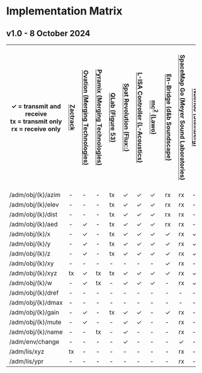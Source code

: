 # Implementation Matrix

## v1.0 - 8 October 2024

<table>
    <tr>
        <th>&#x2713; = transmit and receive<br>
            tx = transmit only<br>
            rx = receive only</th>
        <th style="writing-mode:vertical-lr;">
            <a href="https://www.zactrack.com/">
            Zactrack
            </a>
        </th>
        <th style="writing-mode:vertical-lr;">
            <a href="https://www.merging.com/products/ovation/">
            Ovation (Merging Technologies)
            </a>
        </th>
        <th style="writing-mode:vertical-lr;">
            <a href="https://www.merging.com/products/pyramix">
            Pyramix (Merging Technologies)
            </a>
        </th>
        <th style="writing-mode:vertical-lr;">
            <a href="https://qlab.app/">
            QLab (Figure 53)
            </a>
        </th>
        <th style="writing-mode:vertical-lr;">
            <a href="https://www.flux.audio/project/spat-revolution/">
            Spat Revolution (Flux::)
            </a>
        </th>
        <th style="writing-mode:vertical-lr;">
            <a href="https://l-isa.l-acoustics.com/">L-ISA Controller (L-Acoustics)</a>
        </th>
        <th style="writing-mode:vertical-lr;">
            <a href="https://l-isa.l-acoustics.com/">mc<sup>2</sup> (Lawo)</a>
        </th>
        <th style="writing-mode:vertical-lr;">
            <a href="https://www.dbsoundscape.com/">
            En-Bridge (d&amp;b Soundscape)
            </a>
        </th>
        <th style="writing-mode:vertical-lr;">
            <a href="https://meyersound.com/product/spacemap-go/">
            SpaceMap Go (Meyer Sound Laboratories)</a>
        </th>
        <th style="writing-mode:vertical-lr;">
            <a href="https://www.steinberg.net/nuendo/">
            Nuendo (Steinberg)
            </as>
        </th>
        <th style="writing-mode:vertical-lr;">
            <a href="https://adamson-fletcher-machine.com/">
            FletcherMachine (Adamson)
            </a>
        </th>
        <th style="writing-mode:vertical-lr;">
            <a href="https://www.newaudiotechnology.com/">
            Spatial Audio Designer (New Audio Technology)
            </a>
        </th>
    </tr>
    <tr>
        <td>/adm/obj/(k)/azim </td>
        <td>-</td> <!-- zactrack -->
        <td>-</td> <!-- ovation -->
        <td>-</td> <!-- pyramix -->
        <td>tx</td> <!-- qlab -->
        <td>&#x2713;</td> <!-- spat -->
        <td>&#x2713;</td> <!-- l-isa -->
        <td>&#x2713;</td> <!-- lawo -->
        <td>rx</td> <!-- d&b -->
        <td>rx</td> <!-- meyer -->
        <td>-</td> <!-- nuendo -->
        <td>&#x2713;</td> <!-- adamson -->
        <td>-</td> <!-- new audio-->
    </tr>
    <tr>
        <td>/adm/obj/(k)/elev </td>
        <td>-</td> <!-- zactrack -->
        <td>-</td> <!-- ovation -->
        <td>-</td> <!-- pyramix -->
        <td>tx</td> <!-- qlab -->
        <td>&#x2713;</td> <!-- spat -->
        <td>&#x2713;</td> <!-- l-isa -->
        <td>&#x2713;</td> <!-- lawo -->
        <td>rx</td> <!-- d&b -->
        <td>rx</td> <!-- meyer -->
        <td>-</td> <!-- nuendo -->
        <td>&#x2713;</td> <!-- adamson -->
        <td>-</td> <!-- new audio-->
    </tr>
    <tr>
        <td>/adm/obj/(k)/dist </td>
        <td>-</td> <!-- zactrack -->
        <td>-</td> <!-- ovation -->
        <td>-</td> <!-- pyramix -->
        <td>tx</td> <!-- qlab -->
        <td>&#x2713;</td> <!-- spat -->
        <td>&#x2713;</td><!-- l-isa -->
        <td>&#x2713;</td> <!-- lawo -->
        <td>rx</td> <!-- d&b -->
        <td>rx</td> <!-- meyer -->
        <td>-</td> <!-- nuendo -->
        <td>&#x2713;</td> <!-- adamson -->
        <td>-</td> <!-- new audio-->
    </tr>
    <tr>
        <td>/adm/obj/(k)/aed </td>
        <td>-</td> <!-- zactrack -->
        <td>&#x2713;</td> <!-- ovation -->
        <td>-</td> <!-- pyramix -->
        <td>tx</td> <!-- qlab -->
        <td>&#x2713;</td> <!-- spat -->
        <td>&#x2713;</td> <!-- l-isa -->
        <td>&#x2713;</td> <!-- lawo -->
        <td>rx</td> <!-- d&b -->
        <td>rx</td> <!-- meyer -->
        <td>-</td> <!-- nuendo -->
        <td>&#x2713;</td> <!-- adamson -->
        <td>-</td> <!-- new audio-->
    </tr>
    <tr>
        <td>/adm/obj/(k)/x </td>
        <td>-</td> <!-- zactrack -->
        <td>&#x2713;</td> <!-- ovation -->
        <td>-</td> <!-- pyramix -->
        <td>tx</td> <!-- qlab -->
        <td>&#x2713;</td> <!-- spat -->
        <td>&#x2713;</td><!-- l-isa -->
        <td>&#x2713;</td> <!-- lawo -->
        <td>&#x2713;</td> <!-- d&b -->
        <td>rx</td> <!-- meyer -->
        <td>&#x2713;</td> <!-- nuendo -->
        <td>&#x2713;</td> <!-- adamson -->
        <td>-</td> <!-- new audio-->
    </tr>
    <tr>
        <td>/adm/obj/(k)/y </td>
        <td>-</td> <!-- zactrack -->
        <td>&#x2713;</td> <!-- ovation -->
        <td>-</td> <!-- pyramix -->
        <td>tx</td> <!-- qlab -->
        <td>&#x2713;</td> <!-- spat -->
        <td>&#x2713;</td><!-- l-isa -->
        <td>&#x2713;</td> <!-- lawo -->
        <td>&#x2713;</td> <!-- d&b -->
        <td>rx</td> <!-- meyer -->
        <td>&#x2713;</td> <!-- nuendo -->
        <td>&#x2713;</td> <!-- adamson -->
        <td>-</td> <!-- new audio-->
    </tr>
    <tr>
        <td>/adm/obj/(k)/z </td>
        <td>-</td> <!-- zactrack -->
        <td>&#x2713;</td> <!-- ovation -->
        <td>-</td> <!-- pyramix -->
        <td>tx</td> <!-- qlab -->
        <td>&#x2713;</td> <!-- spat -->
        <td>&#x2713;</td> <!-- l-isa -->
        <td>&#x2713;</td> <!-- lawo -->
        <td>&#x2713;</td> <!-- d&b -->
        <td>rx</td> <!-- meyer -->
        <td>&#x2713;</td> <!-- nuendo -->
        <td>&#x2713;</td> <!-- adamson -->
        <td>-</td> <!-- new audio-->
    </tr>
    <tr>
        <td>/adm/obj/(k)/xy </td>
        <td>-</td> <!-- zactrack -->
        <td>-</td> <!-- ovation -->
        <td>-</td> <!-- pyramix -->
        <td>-</td> <!-- qlab -->
        <td>-</td> <!-- spat -->
        <td>-</td> <!-- l-isa -->
        <td>-</td> <!-- lawo -->
        <td>&#x2713;</td> <!-- d&b -->
        <td>rx</td> <!-- meyer -->
        <td>-</td> <!-- nuendo -->
        <td>&#x2713;</td> <!-- adamson -->
        <td>-</td> <!-- new audio-->
    </tr>
    <tr>
        <td>/adm/obj/(k)/xyz </td>
        <td>tx</td> <!-- zactrack -->
        <td>&#x2713;</td> <!-- ovation -->
        <td>tx</td> <!-- pyramix -->
        <td>tx</td> <!-- qlab -->
        <td>&#x2713;</td> <!-- spat -->
        <td>&#x2713;</td> <!-- l-isa -->
        <td>&#x2713;</td> <!-- lawo -->
        <td>&#x2713;</td> <!-- d&b -->
        <td>rx</td> <!-- meyer -->
        <td>&#x2713;</td> <!-- nuendo -->
        <td>&#x2713;</td> <!-- adamson -->
        <td>-</td> <!-- new audio-->
    </tr>
    <tr>
        <td>/adm/obj/(k)/w </td>
        <td>-</td> <!-- zactrack -->
        <td>&#x2713;</td> <!-- ovation -->
        <td>tx</td> <!-- pyramix -->
        <td>-</td> <!-- qlab -->
        <td>&#x2713;</td> <!-- spat -->
        <td>&#x2713;</td> <!-- l-isa -->
        <td>&#x2713;</td> <!-- lawo -->
        <td>-</td> <!-- d&b -->
        <td>rx</td> <!-- meyer -->
        <td>&#x2713;</td> <!-- nuendo -->
        <td>&#x2713;</td> <!-- adamson -->
        <td>-</td> <!-- new audio-->
    </tr>
    <tr>
        <td>/adm/obj/(k)/dref</td>
        <td>-</td> <!-- zactrack -->
        <td>-</td> <!-- ovation -->
        <td>-</td> <!-- pyramix -->
        <td>-</td> <!-- qlab -->
        <td>-</td> <!-- spat -->
        <td>-</td> <!-- l-isa -->
        <td>-</td> <!-- lawo -->
        <td>-</td> <!-- d&b -->
        <td>-</td> <!-- meyer -->
        <td>-</td> <!-- nuendo -->
        <td>&#x2713;</td> <!-- adamson -->
        <td>-</td> <!-- new audio-->
    </tr>
    <tr>
        <td>/adm/obj/(k)/dmax</td>
        <td>-</td> <!-- zactrack -->
        <td>-</td> <!-- ovation -->
        <td>-</td> <!-- pyramix -->
        <td>-</td> <!-- qlab -->
        <td>-</td> <!-- spat -->
        <td>-</td> <!-- l-isa -->
        <td>-</td> <!-- lawo -->
        <td>-</td> <!-- d&b -->
        <td>-</td> <!-- meyer -->
        <td>-</td> <!-- nuendo -->
        <td>&#x2713;</td> <!-- adamson -->
        <td>-</td> <!-- new audio-->
    </tr>
    <tr>
        <td>/adm/obj/(k)/gain</td>
        <td>-</td> <!-- zactrack -->
        <td>&#x2713;</td> <!-- ovation -->
        <td>-</td> <!-- pyramix -->
        <td>tx</td> <!-- qlab -->
        <td>&#x2713;</td> <!-- spat -->
        <td>&#x2713;</td> <!-- l-isa -->
        <td>-</td> <!-- lawo -->
        <td>&#x2713;</td> <!-- d&b -->
        <td>rx</td> <!-- meyer -->
        <td>-</td> <!-- nuendo -->
        <td>&#x2713;</td> <!-- adamson -->
        <td>-</td> <!-- new audio-->
    </tr>
    <tr>
        <td>/adm/obj/(k)/mute</td>
        <td>-</td> <!-- zactrack -->
        <td>&#x2713;</td> <!-- ovation -->
        <td>-</td> <!-- pyramix -->
        <td>-</td> <!-- qlab -->
        <td>&#x2713;</td> <!-- spat -->
        <td>&#x2713;</td> <!-- l-isa -->
        <td>-</td> <!-- lawo -->
        <td>-</td> <!-- d&b -->
        <td>rx</td> <!-- meyer -->
        <td>-</td> <!-- nuendo -->
        <td>&#x2713;</td> <!-- adamson -->
        <td>-</td> <!-- new audio-->
    </tr>
    <tr>
        <td>/adm/obj/(k)/name</td>
        <td>-</td> <!-- zactrack -->
        <td>-</td> <!-- ovation -->
        <td>tx</td> <!-- pyramix -->
        <td>-</td> <!-- qlab -->
        <td>&#x2713;</td> <!-- spat -->
        <td>-</td> <!-- l-isa -->
        <td>-</td> <!-- lawo -->
        <td>-</td> <!-- d&b -->
        <td>rx</td> <!-- meyer -->
        <td>-</td> <!-- nuendo -->
        <td>&#x2713;</td> <!-- adamson -->
        <td>-</td> <!-- new audio-->
    </tr>
    <tr>
        <td>/adm/env/change</td>
        <td>-</td> <!-- zactrack -->
        <td>-</td> <!-- ovation -->
        <td>-</td> <!-- pyramix -->
        <td>-</td> <!-- qlab -->
        <td>&#x2713;</td> <!-- spat -->
        <td>-</td> <!-- l-isa -->
        <td>-</td> <!-- lawo -->
        <td>-</td> <!-- d&b -->
        <td>&#x2713;</td> <!-- meyer -->
        <td>-</td> <!-- nuendo -->
        <td>&#x2713;</td> <!-- adamson -->
        <td>-</td> <!-- new audio-->
    </tr>
    <tr>
        <td>/adm/lis/xyz</td>
        <td>tx</td> <!-- zactrack -->
        <td>-</td> <!-- ovation -->
        <td>-</td> <!-- pyramix -->
        <td>-</td> <!-- qlab -->
        <td>-</td> <!-- spat -->
        <td>-</td> <!-- l-isa -->
        <td>-</td> <!-- lawo -->
        <td>-</td> <!-- d&b -->
        <td>rx</td> <!-- meyer -->
        <td>-</td> <!-- nuendo -->
        <td>&#x2713;</td> <!-- adamson -->
        <td>-</td> <!-- new audio-->
    </tr>
    <tr>
        <td>/adm/lis/ypr</td>
        <td>-</td> <!-- zactrack -->
        <td>-</td> <!-- ovation -->
        <td>-</td> <!-- pyramix -->
        <td>-</td> <!-- qlab -->
        <td>-</td> <!-- spat -->
        <td>-</td> <!-- l-isa -->
        <td>-</td> <!-- lawo -->
        <td>-</td> <!-- d&b -->
        <td>rx</td> <!-- meyer -->
        <td>-</td> <!-- nuendo -->
        <td>&#x2713;</td> <!-- adamson -->
        <td>-</td> <!-- new audio-->
    </tr>
</table>
